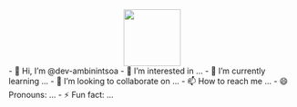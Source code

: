 <div id="header" align="center">
  <img src="https://media.giphy.com/media/M9gbBd9nbDrOTu1Mqx/giphy.gif" width="100"/>
</div>
- 👋 Hi, I’m @dev-ambinintsoa
- 👀 I’m interested in ...
- 🌱 I’m currently learning ...
- 💞️ I’m looking to collaborate on ...
- 📫 How to reach me ...
- 😄 Pronouns: ...
- ⚡ Fun fact: ...

<!---
dev-ambinintsoa/dev-ambinintsoa is a ✨ special ✨ repository because its `README.md` (this file) appears on your GitHub profile.
You can click the Preview link to take a look at your changes.
--->
